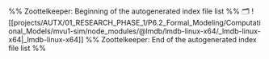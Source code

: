 %% Zoottelkeeper: Beginning of the autogenerated index file list  %%
🗂️ ![[projects/AUTX/01_RESEARCH_PHASE_1/P6.2_Formal_Modeling/Computational_Models/mvu1-sim/node_modules/@lmdb/lmdb-linux-x64/_lmdb-linux-x64|_lmdb-linux-x64]]
%% Zoottelkeeper: End of the autogenerated index file list  %%
